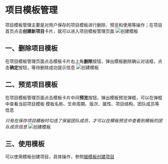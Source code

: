 # 项目模板管理
项目模板管理主要是对用户保存的项目模板进行删除、预览和使用等操作；在项目首页点击**创建新项目**卡片，就可以进入项目模板管理页面
![创建模板](/pic/projectmanagement/\Managetemplate/Enterpage.jpg)

## 一、删除项目模板

在项目模板管理页面点击模板卡片右上角**删除**按钮，弹出模板删除确认对话框，点击**确定**按钮，等待删除成功提示信息
![创建模板](/pic/projectmanagement/\Managetemplate/deletetemplate.jpg)

## 二、预览项目模板
在项目模板管理页面点击模板卡片中间**预览**按钮，弹出模板预览弹框，可以在弹框中查看当前项目模板 模板名称、生命周期、版次、属性、项目结构、团队成员等信息

*只有在保存项目模板时勾选了保留团队成员，才可以在模板预览中查看到模板的团队成员信息*
![创建模板](/pic/projectmanagement/Managetemplate/previewtemplate.jpg)


## 三、使用模板
可以使用模板创建项目，具体操作，参照[据模板创建项目](/pages/gostart/project%20management/#二、根据模板创建项目)